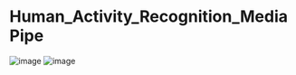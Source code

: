# Human_Activity_Recognition_MediaPipe
![image](https://github.com/user-attachments/assets/69485489-5b4a-453a-bea1-60fd2f5f4d84)
![image](https://github.com/user-attachments/assets/72324000-394a-4ee2-88d0-fffd0d63cb48)
